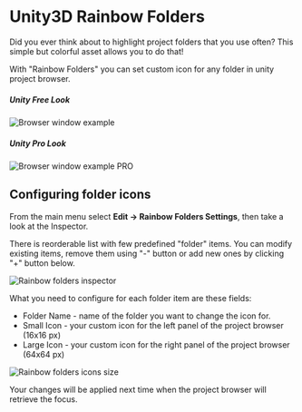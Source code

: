 # Unity3D Rainbow Folders

Did you ever think about to highlight project folders that you use often? This simple but colorful asset allows you to do that!

With "Rainbow Folders" you can set custom icon for any folder in unity project browser.

##### Unity Free Look
![Browser window example](https://raw.githubusercontent.com/PhannGor/phanngor.github.io/master/RainbowFolders/preview_rainbow_folders.png)
##### Unity Pro Look
![Browser window example PRO](https://raw.githubusercontent.com/PhannGor/phanngor.github.io/master/RainbowFolders/preview_rainbow_folders_pro.png)

## Configuring folder icons

From the main menu select **Edit -> Rainbow Folders Settings**, then take a look at the Inspector.

There is reorderable list with few predefined "folder" items. You can modify existing items, remove them using "-" button or add new ones by clicking "+" button below.

![Rainbow folders inspector](https://raw.githubusercontent.com/PhannGor/phanngor.github.io/master/RainbowFolders/rainbow_folders_inspector.png)

What you need to configure for each folder item are these fields:
* Folder Name - name of the folder you want to change the icon for.
* Small Icon - your custom icon for the left panel of the project browser (16x16 px)
* Large Icon  - your custom icon for the right panel of the project browser (64x64 px)

![Rainbow folders icons size](https://raw.githubusercontent.com/PhannGor/phanngor.github.io/master/RainbowFolders/rainbow_folders_icons_size.png)

Your changes will be applied next time when the project browser will retrieve the focus.

